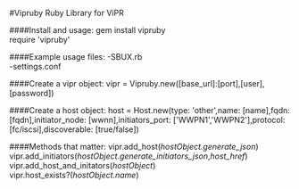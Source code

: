 #Vipruby
Ruby Library for ViPR  

####Install and usage:
gem install vipruby  
require 'vipruby'  


####Example usage files:
-SBUX.rb  
-settings.conf  


####Create a vipr object:
    vipr = Vipruby.new([base_url]:[port],[user],[password])

####Create a host object:
	host = Host.new(type: 'other',name: [name],fqdn: [fqdn],initiator_node: [wwnn],initiators_port: ['WWPN1','WWPN2'],protocol: [fc/iscsi],discoverable: [true/false])

####Methods that matter:
vipr.add_host(*hostObject.generate_json*)  
vipr.add_initiators(*hostObject.generate_initiators_json*,*host_href*)  
vipr.add_host_and_initators(*hostObject*)  
vipr.host_exists?(*hostObject.name*)  